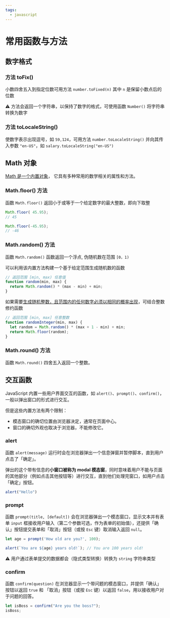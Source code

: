 ```yaml
---
tags:
  - javascript
---
```


# 常用函数与方法

## 数字格式
### 方法 toFix()
小数四舍五入到指定位数可用方法 `number.toFixed(n)` 其中 `n` 是保留小数点后的位数

:warning: 方法会返回一个字符串，以保持了数字的格式，可使用函数 `Number()` 将字符串转换为数字

### 方法 toLocaleString()
使数字表示出现逗号，如 `59,124`，可用方法 `number.toLocaleString()` 并向其传入参数 `"en-US"`，如 `salary.toLocaleString("en-US")`

## Math 对象
[Math 是一个内置对象](https://developer.mozilla.org/zh-CN/docs/Web/JavaScript/Reference/Global_Objects/Math)， 它具有多种常用的数学相关的属性和方法。

### Math.floor() 方法
函数 `Math.floor()` 返回小于或等于一个给定数字的最大整数，即向下取整

```js
Math.floor( 45.95);
// 45

Math.floor(-45.95);
// -46
```

### Math.random() 方法
函数 `Math.random()` 函数返回一个浮点,  伪随机数在范围 `[0，1)`

可以利用该内置方法构建一个基于给定范围生成随机数的函数

```js
// 返回范围 [min, max) 任意值
function random(min, max) {
  return Math.random() * (max - min) + min;
}
```

如果需要[生成随机整数，且范围内的任何数字必须以相同的概率出现](https://zh.javascript.info/number#cong-zui-xiao-dao-zui-da-de-sui-ji-zheng-shu)，可结合整数修约函数

```js
// 返回范围 [min, max] 任意整数
function randomInteger(min, max) {
  let random = Math.random() * (max + 1 - min) + min;
  return Math.floor(random);
}
```

### Math.round() 方法
函数 `Math.round()` 四舍五入返回一个整数。

## 交互函数
JavaScript 内置一些用户界面交互的函数，如 `alert()`、`prompt()`、`confirm()`，一般以弹出窗口的形式进行交互。

但是这些内置方法有两个限制：

* 模态窗口的确切位置由浏览器决定，通常在页面中心。
* 窗口的确切外观也取决于浏览器，不能修改它。

### alert
函数 `alert(message)` 运行时会在浏览器弹出一个信息弹窗并暂停脚本，直到用户点击了「确定」。

弹出的这个带有信息的**小窗口被称为 modal 模态窗**，同时意味着用户不能与页面的其他部分（例如点击其他按钮等）进行交互，直到他们处理完窗口，如用户点击「确定」按钮。

```js
alert("Hello")
```

### prompt
函数 `prompt(title, [default])` 会在浏览器弹出一个模态窗口，显示文本并有表单 `input` 框接收用户输入（第二个参数可选，作为表单的初始值），还提供「确认」按钮提交表单和「取消」按钮（或按 `Esc` 键）取消输入返回 `null`。

```js
let age = prompt('How old are you?', 100);

alert(`You are ${age} years old!`); // You are 100 years old!
```

:warning: 用户通过表单提交的数据都会（隐式类型转换）转换为 `string` 字符串类型

### confirm
函数 `confirm(question)` 在浏览器显示一个带问题的模态窗口，并提供「确认」按钮以返回 `true` 和 「取消」按钮（或按 `Esc` 键）以返回 `false`，用以接收用户对于问题的回答。

```js
let isBoss = confirm("Are you the boss?");
isBoss;
```